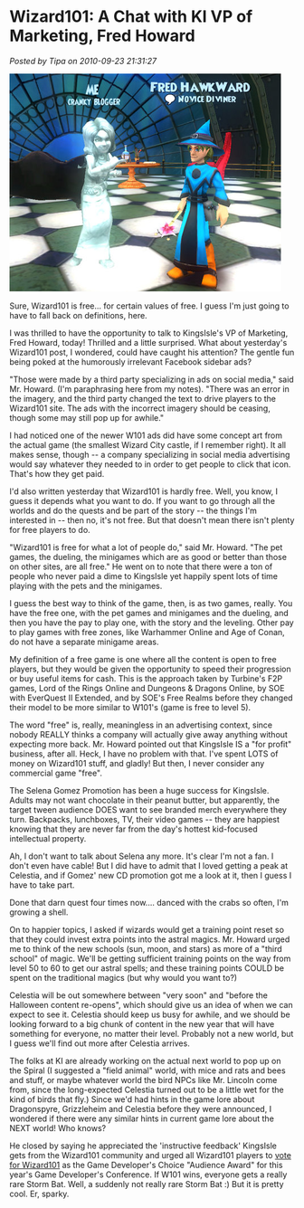 # Wizard101: A Chat with KI VP of Marketing, Fred Howard

*Posted by Tipa on 2010-09-23 21:31:27*

![](../uploads/2010/09/WizardGraphicalClient-2010-09-23-21-36-13-33.jpg "This is not Fred Howard's in-game avatar.")

Sure, Wizard101 is free... for certain values of free. I guess I'm just going to have to fall back on definitions, here.

I was thrilled to have the opportunity to talk to KingsIsle's VP of Marketing, Fred Howard, today! Thrilled and a little surprised. What about yesterday's Wizard101 post, I wondered, could have caught his attention? The gentle fun being poked at the humorously irrelevant Facebook sidebar ads?

"Those were made by a third party specializing in ads on social media," said Mr. Howard. (I'm paraphrasing here from my notes). "There was an error in the imagery, and the third party changed the text to drive players to the Wizard101 site. The ads with the incorrect imagery should be ceasing, though some may still pop up for awhile."

I had noticed one of the newer W101 ads did have some concept art from the actual game (the smallest Wizard City castle, if I remember right). It all makes sense, though -- a company specializing in social media advertising would say whatever they needed to in order to get people to click that icon. That's how they get paid.

I'd also written yesterday that Wizard101 is hardly free. Well, you know, I guess it depends what you want to do. If you want to go through all the worlds and do the quests and be part of the story -- the things I'm interested in -- then no, it's not free. But that doesn't mean there isn't plenty for free players to do.

"Wizard101 is free for what a lot of people do," said Mr. Howard. "The pet games, the dueling, the minigames which are as good or better than those on other sites, are all free." He went on to note that there were a ton of people who never paid a dime to KingsIsle yet happily spent lots of time playing with the pets and the minigames.

I guess the best way to think of the game, then, is as two games, really. You have the free one, with the pet games and minigames and the dueling, and then you have the pay to play one, with the story and the leveling. Other pay to play games with free zones, like Warhammer Online and Age of Conan, do not have a separate minigame areas.

My definition of a free game is one where all the content is open to free players, but they would be given the opportunity to speed their progression or buy useful items for cash. This is the approach taken by Turbine's F2P games, Lord of the Rings Online and Dungeons & Dragons Online, by SOE with EverQuest II Extended, and by SOE's Free Realms before they changed their model to be more similar to W101's (game is free to level 5).

The word "free" is, really, meaningless in an advertising context, since nobody REALLY thinks a company will actually give away anything without expecting more back. Mr. Howard pointed out that KingsIsle IS a "for profit" business, after all. Heck, I have no problem with that. I've spent LOTS of money on Wizard101 stuff, and gladly! But then, I never consider any commercial game "free".

The Selena Gomez Promotion has been a huge success for KingsIsle. Adults may not want chocolate in their peanut butter, but apparently, the target tween audience DOES want to see branded merch everywhere they turn. Backpacks, lunchboxes, TV, their video games -- they are happiest knowing that they are never far from the day's hottest kid-focused intellectual property.

Ah, I don't want to talk about Selena any more. It's clear I'm not a fan. I don't even have cable! But I did have to admit that I loved getting a peak at Celestia, and if Gomez' new CD promotion got me a look at it, then I guess I have to take part.

Done that darn quest four times now.... danced with the crabs so often, I'm growing a shell.

On to happier topics, I asked if wizards would get a training point reset so that they could invest extra points into the astral magics. Mr. Howard urged me to think of the new schools (sun, moon, and stars) as more of a "third school" of magic. We'll be getting sufficient training points on the way from level 50 to 60 to get our astral spells; and these training points COULD be spent on the traditional magics (but why would you want to?)

Celestia will be out somewhere between "very soon" and "before the Halloween content re-opens", which should give us an idea of when we can expect to see it. Celestia should keep us busy for awhile, and we should be looking forward to a big chunk of content in the new year that will have something for everyone, no matter their level. Probably not a new world, but I guess we'll find out more after Celestia arrives.

The folks at KI are already working on the actual next world to pop up on the Spiral (I suggested a "field animal" world, with mice and rats and bees and stuff, or maybe whatever world the bird NPCs like Mr. Lincoln come from, since the long-expected Celestia turned out to be a little wet for the kind of birds that fly.) Since we'd had hints in the game lore about Dragonspyre, Grizzleheim and Celestia before they were announced, I wondered if there were any similar hints in current game lore about the NEXT world! Who knows?

He closed by saying he appreciated the 'instructive feedback' KingsIsle gets from the Wizard101 community and urged all Wizard101 players to [vote for Wizard101](https://www.wizard101.com/game/gdcoaward) as the Game Developer's Choice "Audience Award" for this year's Game Developer's Conference. If W101 wins, everyone gets a really rare Storm Bat. Well, a suddenly not really rare Storm Bat :) But it is pretty cool. Er, sparky.


